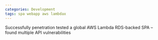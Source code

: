 ```yaml
---
categories: Development
tags: spa webapp aws lambdax
---
```


Successfully penetration tested a global AWS Lambda RDS-backed SPA – found multiple API vulnerabilities



